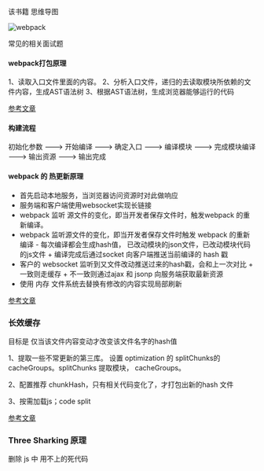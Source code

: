 该书籍 思维导图

![webpack](https://tang-yue.github.io/fe-interview/webpack/webpack.png)


常见的相关面试题

#### webpack打包原理

1、读取入口文件里面的内容。
2、分析入口文件，递归的去读取模块所依赖的文件内容，生成AST语法树
3、根据AST语法树，生成浏览器能够运行的代码

[参考文章](https://zhuanlan.zhihu.com/p/163665789)

#### 构建流程

初始化参数 ---> 开始编译 ---> 确定入口 ---> 编译模块 ---> 完成模块编译 ---> 输出资源 ---> 输出完成

#### webpack 的 热更新原理

- 首先启动本地服务，当浏览器访问资源时对此做响应
- 服务端和客户端使用websocket实现长链接
- webpack 监听 源文件的变化，即当开发者保存文件时，触发webpack 的重新编译。
- webpack 监听源文件的变化，即当开发者保存文件时触发 webpack 的重新编译
      - 每次编译都会生成hash值， 已改动模块的json文件，已改动模块代码的js文件
        + 编译完成后通过socket 向客户端推送当前编译的 hash 戳
- 客户的 websocket 监听到又文件改动推送过来的hash戳，会和上一次对比
      + 一致则走缓存
      + 不一致则通过ajax 和 jsonp 向服务端获取最新资源
- 使用 内存 文件系统去替换有修改的内容实现局部刷新

[参考文章](https://juejin.im/post/6844903933157048333)

### 长效缓存

目标是 仅当该文件内容变动才改变该文件名字的hash值

1、提取一些不常更新的第三库。 设置 optimization 的 splitChunks的 cacheGroups。splitChunks 提取模块， 
cacheGroups。

2、配置推荐 chunkHash，只有相关代码变化了，才打包出新的hash 文件

3、按需加载js；code split

[参考文章](https://zhuanlan.zhihu.com/p/85997402)

### Three Sharking 原理

删除 js 中 用不上的死代码



